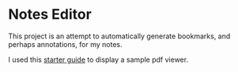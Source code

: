 # Notes Editor

This project is an attempt to automatically generate bookmarks, and perhaps annotations, 
for my notes.

I used this [starter guide](https://pspdfkit.com/getting-started/web/?frontend=react&project=new-project) to display
a sample pdf viewer.